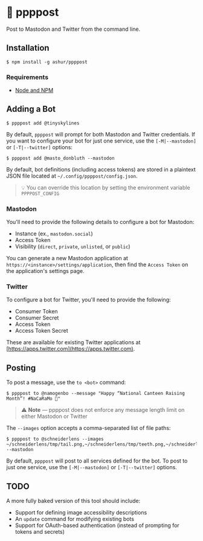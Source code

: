 # 👻 ppppost

Post to Mastodon and Twitter from the command line.

## Installation

```
$ npm install -g ashur/ppppost
```

### Requirements

- [Node and NPM](https://nodejs.org/en/download/)

## Adding a Bot

```
$ ppppost add @tinyskylines
```

By default, `ppppost` will prompt for both Mastodon and Twitter credentials. If you want to configure your bot for just one service, use the `[-M|--mastodon]` or `[-T|--twitter]` options:

```
$ ppppost add @masto_donbluth --mastodon
```

By default, bot definitions (including access tokens) are stored in a plaintext JSON file located at `~/.config/ppppost/config.json`.

> 💡 You can override this location by setting the environment variable `PPPPOST_CONFIG`

### Mastodon

You'll need to provide the following details to configure a bot for Mastodon:

- Instance (ex., `mastodon.social`)
- Access Token
- Visibility (`direct`, `private`, `unlisted`, or `public`)

You can generate a new Mastodon application at `https://<instance>/settings/application`, then find the `Access Token` on the application's settings page.

### Twitter

To configure a bot for Twitter, you'll need to provide the following:

- Consumer Token
- Consumer Secret
- Access Token
- Access Token Secret

These are available for existing Twitter applications at [https://apps.twitter.com](https://apps.twitter.com).


## Posting

To post a message, use the `to <bot>` command:

```
$ ppppost to @namogenbo --message "Happy “National Canteen Raising Month”! #NaCaRaMo 🎉"
```

> ⚠️ **Note** — ppppost does not enforce any message length limit on either Mastodon or Twitter

The `--images` option accepts a comma-separated list of file paths:

```
$ ppppost to @schneiderlens --images ~/schneiderlens/tmp/tail.png,~/schneiderlens/tmp/teeth.png,~/schneiderlens/tmp/hooves.png --mastodon
```

By default, `ppppost` will post to all services defined for the bot. To post to just one service, use the `[-M|--mastodon]` or `[-T|--twitter]` options.


## TODO

A more fully baked version of this tool should include:

- Support for defining image accessibility descriptions
- An `update` command for modifying existing bots
- Support for OAuth-based authentication (instead of prompting for tokens and secrets)
